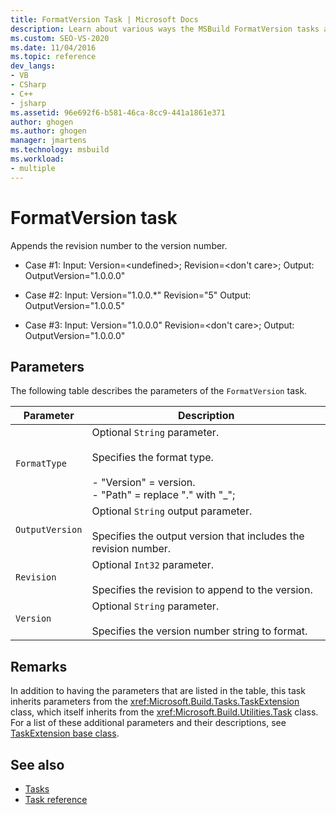 ```yaml
---
title: FormatVersion Task | Microsoft Docs
description: Learn about various ways the MSBuild FormatVersion tasks appends the revision number to the version number.
ms.custom: SEO-VS-2020
ms.date: 11/04/2016
ms.topic: reference
dev_langs:
- VB
- CSharp
- C++
- jsharp
ms.assetid: 96e692f6-b581-46ca-8cc9-441a1861e371
author: ghogen
ms.author: ghogen
manager: jmartens
ms.technology: msbuild
ms.workload:
- multiple
---
```

# FormatVersion task

Appends the revision number to the version number.

- Case #1: Input: Version=\<undefined>;  Revision=\<don't care>;   Output: OutputVersion="1.0.0.0"

- Case #2: Input: Version="1.0.0.*"  Revision="5"  Output: OutputVersion="1.0.0.5"

- Case #3: Input: Version="1.0.0.0"  Revision=\<don't care>;  Output: OutputVersion="1.0.0.0"

## Parameters

 The following table describes the parameters of the `FormatVersion` task.

|Parameter|Description|
|---------------|-----------------|
|`FormatType`|Optional `String` parameter.<br /><br /> Specifies the format type.<br /><br /> -   "Version" = version.<br />-   "Path" = replace "." with "_";|
|`OutputVersion`|Optional `String` output parameter.<br /><br /> Specifies the output version that includes the revision number.|
|`Revision`|Optional `Int32` parameter.<br /><br /> Specifies the revision to append to the version.|
|`Version`|Optional `String` parameter.<br /><br /> Specifies the version number string to format.|

## Remarks

 In addition to having the parameters that are listed in the table, this task inherits parameters from the <xref:Microsoft.Build.Tasks.TaskExtension> class, which itself inherits from the <xref:Microsoft.Build.Utilities.Task> class. For a list of these additional parameters and their descriptions, see [TaskExtension base class](../msbuild/taskextension-base-class.md).

## See also

- [Tasks](../msbuild/msbuild-tasks.md)
- [Task reference](../msbuild/msbuild-task-reference.md)
